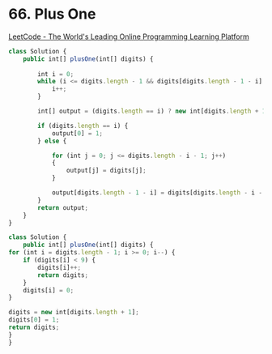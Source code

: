 # 66. Plus One

[LeetCode - The World's Leading Online Programming Learning Platform](https://leetcode.com/problems/plus-one/description/)

```jsx
class Solution {
    public int[] plusOne(int[] digits) {
         
        int i = 0;
        while (i <= digits.length - 1 && digits[digits.length - 1 - i] == 9) {
            i++;
        }

        int[] output = (digits.length == i) ? new int[digits.length + 1] : new int[digits.length];

        if (digits.length == i) {
            output[0] = 1;
        } else {

            for (int j = 0; j <= digits.length - i - 1; j++) 
            {
                output[j] = digits[j];
            }

            output[digits.length - 1 - i] = digits[digits.length - i - 1] + 1;
        }
        return output;
    }
}
```

```jsx
class Solution {
    public int[] plusOne(int[] digits) {
for (int i = digits.length - 1; i >= 0; i--) {
	if (digits[i] < 9) {
		digits[i]++;
		return digits;
	}
	digits[i] = 0;
}

digits = new int[digits.length + 1];
digits[0] = 1;
return digits;
}
}
```